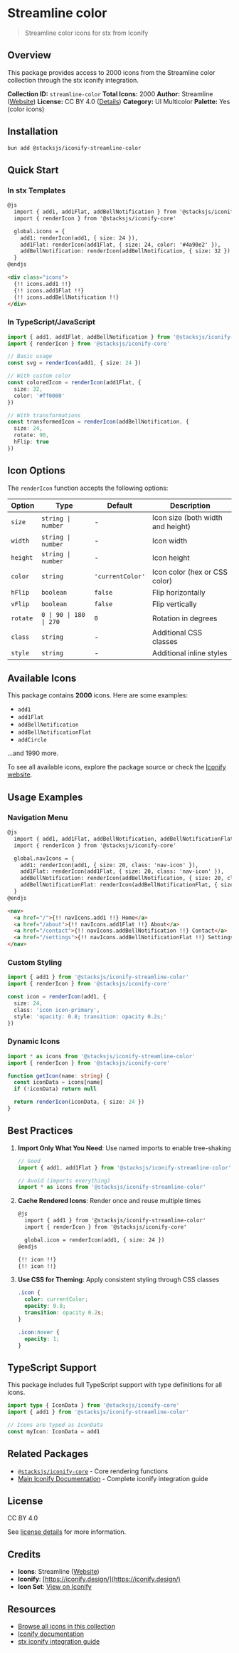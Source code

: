 # Streamline color

> Streamline color icons for stx from Iconify

## Overview

This package provides access to 2000 icons from the Streamline color collection through the stx iconify integration.

**Collection ID:** `streamline-color`
**Total Icons:** 2000
**Author:** Streamline ([Website](https://github.com/webalys-hq/streamline-vectors))
**License:** CC BY 4.0 ([Details](https://creativecommons.org/licenses/by/4.0/))
**Category:** UI Multicolor
**Palette:** Yes (color icons)

## Installation

```bash
bun add @stacksjs/iconify-streamline-color
```

## Quick Start

### In stx Templates

```html
@js
  import { add1, add1Flat, addBellNotification } from '@stacksjs/iconify-streamline-color'
  import { renderIcon } from '@stacksjs/iconify-core'

  global.icons = {
    add1: renderIcon(add1, { size: 24 }),
    add1Flat: renderIcon(add1Flat, { size: 24, color: '#4a90e2' }),
    addBellNotification: renderIcon(addBellNotification, { size: 32 })
  }
@endjs

<div class="icons">
  {!! icons.add1 !!}
  {!! icons.add1Flat !!}
  {!! icons.addBellNotification !!}
</div>
```

### In TypeScript/JavaScript

```typescript
import { add1, add1Flat, addBellNotification } from '@stacksjs/iconify-streamline-color'
import { renderIcon } from '@stacksjs/iconify-core'

// Basic usage
const svg = renderIcon(add1, { size: 24 })

// With custom color
const coloredIcon = renderIcon(add1Flat, {
  size: 32,
  color: '#ff0000'
})

// With transformations
const transformedIcon = renderIcon(addBellNotification, {
  size: 24,
  rotate: 90,
  hFlip: true
})
```

## Icon Options

The `renderIcon` function accepts the following options:

| Option | Type | Default | Description |
|--------|------|---------|-------------|
| `size` | `string \| number` | - | Icon size (both width and height) |
| `width` | `string \| number` | - | Icon width |
| `height` | `string \| number` | - | Icon height |
| `color` | `string` | `'currentColor'` | Icon color (hex or CSS color) |
| `hFlip` | `boolean` | `false` | Flip horizontally |
| `vFlip` | `boolean` | `false` | Flip vertically |
| `rotate` | `0 \| 90 \| 180 \| 270` | `0` | Rotation in degrees |
| `class` | `string` | - | Additional CSS classes |
| `style` | `string` | - | Additional inline styles |

## Available Icons

This package contains **2000** icons. Here are some examples:

- `add1`
- `add1Flat`
- `addBellNotification`
- `addBellNotificationFlat`
- `addCircle`

...and 1990 more.

To see all available icons, explore the package source or check the [Iconify website](https://icon-sets.iconify.design/streamline-color/).

## Usage Examples

### Navigation Menu

```html
@js
  import { add1, add1Flat, addBellNotification, addBellNotificationFlat } from '@stacksjs/iconify-streamline-color'
  import { renderIcon } from '@stacksjs/iconify-core'

  global.navIcons = {
    add1: renderIcon(add1, { size: 20, class: 'nav-icon' }),
    add1Flat: renderIcon(add1Flat, { size: 20, class: 'nav-icon' }),
    addBellNotification: renderIcon(addBellNotification, { size: 20, class: 'nav-icon' }),
    addBellNotificationFlat: renderIcon(addBellNotificationFlat, { size: 20, class: 'nav-icon' })
  }
@endjs

<nav>
  <a href="/">{!! navIcons.add1 !!} Home</a>
  <a href="/about">{!! navIcons.add1Flat !!} About</a>
  <a href="/contact">{!! navIcons.addBellNotification !!} Contact</a>
  <a href="/settings">{!! navIcons.addBellNotificationFlat !!} Settings</a>
</nav>
```

### Custom Styling

```typescript
import { add1 } from '@stacksjs/iconify-streamline-color'
import { renderIcon } from '@stacksjs/iconify-core'

const icon = renderIcon(add1, {
  size: 24,
  class: 'icon icon-primary',
  style: 'opacity: 0.8; transition: opacity 0.2s;'
})
```

### Dynamic Icons

```typescript
import * as icons from '@stacksjs/iconify-streamline-color'
import { renderIcon } from '@stacksjs/iconify-core'

function getIcon(name: string) {
  const iconData = icons[name]
  if (!iconData) return null

  return renderIcon(iconData, { size: 24 })
}
```

## Best Practices

1. **Import Only What You Need**: Use named imports to enable tree-shaking
   ```typescript
   // Good
   import { add1, add1Flat } from '@stacksjs/iconify-streamline-color'

   // Avoid (imports everything)
   import * as icons from '@stacksjs/iconify-streamline-color'
   ```

2. **Cache Rendered Icons**: Render once and reuse multiple times
   ```html
   @js
     import { add1 } from '@stacksjs/iconify-streamline-color'
     import { renderIcon } from '@stacksjs/iconify-core'

     global.icon = renderIcon(add1, { size: 24 })
   @endjs

   {!! icon !!}
   {!! icon !!}
   ```

3. **Use CSS for Theming**: Apply consistent styling through CSS classes
   ```css
   .icon {
     color: currentColor;
     opacity: 0.8;
     transition: opacity 0.2s;
   }

   .icon:hover {
     opacity: 1;
   }
   ```

## TypeScript Support

This package includes full TypeScript support with type definitions for all icons.

```typescript
import type { IconData } from '@stacksjs/iconify-core'
import { add1 } from '@stacksjs/iconify-streamline-color'

// Icons are typed as IconData
const myIcon: IconData = add1
```

## Related Packages

- [`@stacksjs/iconify-core`](../iconify-core) - Core rendering functions
- [Main Iconify Documentation](../../docs/iconify.md) - Complete iconify integration guide

## License

CC BY 4.0

See [license details](https://creativecommons.org/licenses/by/4.0/) for more information.

## Credits

- **Icons**: Streamline ([Website](https://github.com/webalys-hq/streamline-vectors))
- **Iconify**: [https://iconify.design/](https://iconify.design/)
- **Icon Set**: [View on Iconify](https://icon-sets.iconify.design/streamline-color/)

## Resources

- [Browse all icons in this collection](https://icon-sets.iconify.design/streamline-color/)
- [Iconify documentation](https://iconify.design/docs/)
- [stx iconify integration guide](../../docs/iconify.md)
